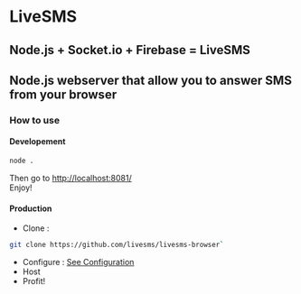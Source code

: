 # LiveSMS

## Node.js + Socket.io + Firebase = LiveSMS
## Node.js webserver that allow you to answer SMS from your browser


### How to use
#### Developement
```bash
node .
```
Then go to [http://localhost:8081/](http://localhost:8081/)
<br>
Enjoy!

#### Production
- Clone : 
```bash
git clone https://github.com/livesms/livesms-browser`
```
- Configure : [See Configuration](./Configuration.md)
- Host
- Profit!
